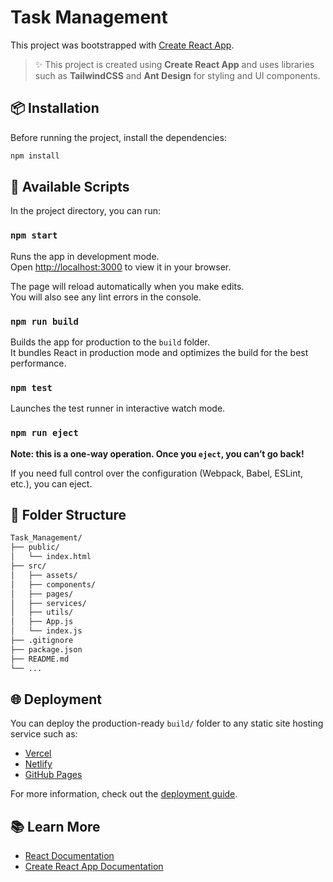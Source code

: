 # Task Management

This project was bootstrapped with [Create React App](https://github.com/facebook/create-react-app).

> ✨ This project is created using **Create React App** and uses libraries such as **TailwindCSS** and **Ant Design** for styling and UI components.

## 📦 Installation

Before running the project, install the dependencies:

```bash
npm install
```

## 🚀 Available Scripts

In the project directory, you can run:

### `npm start`

Runs the app in development mode.  
Open [http://localhost:3000](http://localhost:3000) to view it in your browser.

The page will reload automatically when you make edits.  
You will also see any lint errors in the console.

### `npm run build`

Builds the app for production to the `build` folder.  
It bundles React in production mode and optimizes the build for the best performance.

### `npm test`

Launches the test runner in interactive watch mode.

### `npm run eject`

**Note: this is a one-way operation. Once you `eject`, you can’t go back!**

If you need full control over the configuration (Webpack, Babel, ESLint, etc.), you can eject.

## 📁 Folder Structure

```bash
Task_Management/
├── public/
│   └── index.html
├── src/
│   ├── assets/
│   ├── components/
│   ├── pages/
│   ├── services/
│   ├── utils/
│   ├── App.js
│   └── index.js
├── .gitignore
├── package.json
├── README.md
└── ...
```

## 🌐 Deployment

You can deploy the production-ready `build/` folder to any static site hosting service such as:

- [Vercel](https://vercel.com/)
- [Netlify](https://www.netlify.com/)
- [GitHub Pages](https://pages.github.com/)

For more information, check out the [deployment guide](https://facebook.github.io/create-react-app/docs/deployment).

## 📚 Learn More

- [React Documentation](https://reactjs.org/)
- [Create React App Documentation](https://facebook.github.io/create-react-app/docs/getting-started)
